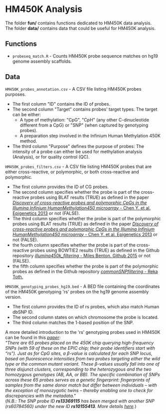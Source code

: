 # HM450K Analysis

The folder **fun/** contains functions dedicated to HM450K data analysis.  
The folder **data/** contains data that could be useful for HM450K analysis.


## Functions  
* `probeseq_match.R` - Counts HM450K probe sequence matches on hg19 genome assembly scaffolds.  

## Data
`HM450K_probes_annotation.csv` - A CSV file listing HM450K probes purposes.  
* The first column "ID" contains the ID of probes.  
* The second column "Target" contains probes' target types. The target can be either:  
   * A type of methylation: "CpG", "CpH" (any other C-dinucleotide different from a CpG) or "SNP" (when captured by genotyping probes).  
   * A preparation step involved in the Infinium Human Methylation 450K method.  
* The third column "Purpose" defines the purpose of probes: The intensity of a probe can either be used for methylation analysis (Analysis), or for quality control (QC).  
  
  
`HM450K_probes_filters.csv` - A CSV file listing HM450K probes that are either cross-reactive, or polymorphic, or both cross-reactive and polymorphic.
* The first column provides the ID of CG probes.  
* The second column specifies whether the probe is part of the cross-reactive probes using BLAT results (TRUE) as defined in the paper [*Discovery of cross-reactive probes and polymorphic CpGs in the Illumina Infinium HumanMethylation450 microarray* - Chen Y. et al. Epigenetics 2013](https://pubmed.ncbi.nlm.nih.gov/23314698/) or not (FALSE).  
* The third column specifies whether the probe is part of the polymorphic probes using BLAT results (TRUE) as defined in the paper [*Discovery of cross-reactive probes and polymorphic CpGs in the Illumina Infinium HumanMethylation450 microarray* - Chen Y. et al. Epigenetics 2013](https://pubmed.ncbi.nlm.nih.gov/23314698/) or not (FALSE).  
* the fourth column specifies whether the probe is part of the cross-reactive probes using BOWTIE2 results (TRUE) as defined in the Github repository [*illumina450k_filtering* - Miles Benton. Github 2015](https://github.com/sirselim/illumina450k_filtering) or not (FALSE).
* the fifth column specifies whether the probe is part of the polymorphic probes as defined in the Github repository [*commonSNPfiltering* - Reka Toth.](https://github.com/tkik/commonSNPfiltering)

`HM450K_genotyping_probes_hg19.bed` - A BED file containing the coordinates of the HM450K genotyping 'rs' probes on the hg19 genome assembly version.
* The first column provides the ID of rs probes, which also match Human dbSNP ID.
* The second column states on which chromosome the probe is located.
* The third column matches the 1-based position of the SNP.  

A more detailed introduction to the 'rs' genotyping probes used in HM450K can be found in this [*paper*](https://www.ncbi.nlm.nih.gov/pmc/articles/PMC5984806/):  
_"There are 65 probes placed on the 450K chip querying high-frequency SNPs (with 59 of these on the EPIC chip; their probe identifiers start with “rs”). Just as for CpG sites, a β-value is calculated for each SNP locus, based on fluorescence intensities from two probes targeting either the wild type or the common mutant variant. These β-values usually fall into one of three disjunct clusters, corresponding to the heterozygous and the two homozygous genotypes (AB, AA, or BB). The specific combination of SNPs across these 65 probes serves as a genetic fingerprint: fingerprints of samples from the same donor match but differ between individuals – with the exception of monozygotic twins – thereby enabling one to check for discrepancies with the metadata."_  
(_N.B.: The SNP probe ID **rs13369115** has been merged with another SNP (rs60784560) under the new ID **rs10155413**. More details [here](https://www.ncbi.nlm.nih.gov/snp/rs10155413#history)._)  
